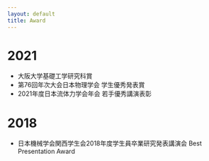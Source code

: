 ```yaml
---
layout: default
title: Award
---
```


# 2021
- 大阪大学基礎工学研究科賞
- 第76回年次大会日本物理学会 学生優秀発表賞
- 2021年度日本流体力学会年会 若手優秀講演表彰

# 2018
- 日本機械学会関西学生会2018年度学生員卒業研究発表講演会 Best Presentation Award
